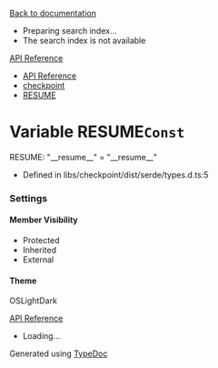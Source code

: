 [Back to documentation](/langgraphjs/)

* Preparing search index...
* The search index is not available

[API Reference](/)

* [API Reference](../index.html)
* [checkpoint](../modules/checkpoint.html)
* [RESUME](checkpoint.RESUME.html)

# Variable RESUME`Const`

RESUME: "\_\_resume\_\_" = "\_\_resume\_\_"

* Defined in libs/checkpoint/dist/serde/types.d.ts:5

### Settings

#### Member Visibility

* Protected
* Inherited
* External

#### Theme

OSLightDark

[API Reference](../index.html)

* Loading...

Generated using [TypeDoc](https://typedoc.org/)